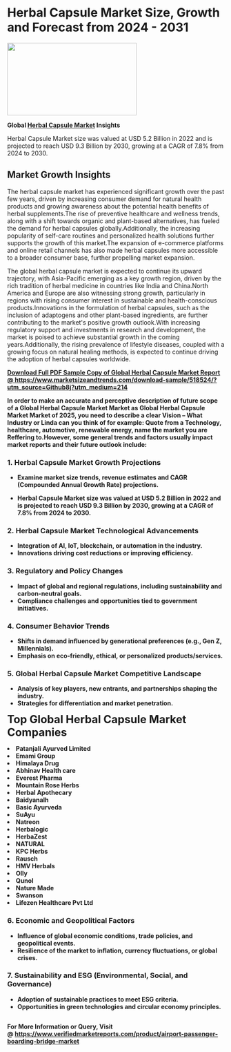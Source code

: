<H1>Herbal Capsule Market Size, Growth and Forecast from 2024 - 2031</H1><img class="aligncenter size-medium wp-image-584254" src="https://thirdeyenews.in/wp-content/uploads/2024/09/Global-Market-Research-300x168.jpeg" alt="" width="300" height="168" /><p><strong>Global&nbsp;<a href="https://www.marketsizeandtrends.com/download-sample/518524/?utm_source=Github8j?utm_medium=214">Herbal Capsule Market</a> Insights</strong></p><p>Herbal Capsule Market size was valued at USD 5.2 Billion in 2022 and is projected to reach USD 9.3 Billion by 2030, growing at a CAGR of 7.8% from 2024 to 2030.</p><p><h2>Market Growth Insights</h2> <p>The herbal capsule market has experienced significant growth over the past few years, driven by increasing consumer demand for natural health products and growing awareness about the potential health benefits of herbal supplements.The rise of preventive healthcare and wellness trends, along with a shift towards organic and plant-based alternatives, has fueled the demand for herbal capsules globally.Additionally, the increasing popularity of self-care routines and personalized health solutions further supports the growth of this market.The expansion of e-commerce platforms and online retail channels has also made herbal capsules more accessible to a broader consumer base, further propelling market expansion.</p> <p><strong><a href="#"></a></strong></p> <p>The global herbal capsule market is expected to continue its upward trajectory, with Asia-Pacific emerging as a key growth region, driven by the rich tradition of herbal medicine in countries like India and China.North America and Europe are also witnessing strong growth, particularly in regions with rising consumer interest in sustainable and health-conscious products.Innovations in the formulation of herbal capsules, such as the inclusion of adaptogens and other plant-based ingredients, are further contributing to the market's positive growth outlook.With increasing regulatory support and investments in research and development, the market is poised to achieve substantial growth in the coming years.Additionally, the rising prevalence of lifestyle diseases, coupled with a growing focus on natural healing methods, is expected to continue driving the adoption of herbal capsules worldwide.</p> <p><strong><a href="#"></p><p><span class=""><strong>Download Full PDF Sample Copy of Global Herbal Capsule Market Report</strong> @ <a href="https://www.marketsizeandtrends.com/download-sample/518524/?utm_source=Github8j?utm_medium=214" target="_blank">https://www.marketsizeandtrends.com/download-sample/518524/?utm_source=Github8j?utm_medium=214</a></span></p><p>In order to make an accurate and perceptive description of future scope of a Global&nbsp;Herbal Capsule Market Market as Global&nbsp;Herbal Capsule Market Market of 2025, you need to describe a clear Vision &ndash; What Industry or Linda can you think of for example: Quote from a Technology, healthcare, automotive, renewable energy, name the market you are Reffering to.However, some general trends and factors usually impact market reports and their future outlook include:</p><h3>1.&nbsp;<strong>Herbal Capsule Market Growth Projections</strong></h3><ul><li>Examine market size trends, revenue estimates and CAGR (Compounded Annual Growth Rate) projections.</li><li><p>Herbal Capsule Market size was valued at USD 5.2 Billion in 2022 and is projected to reach USD 9.3 Billion by 2030, growing at a CAGR of 7.8% from 2024 to 2030.</p></li></ul><h3>2.&nbsp;<strong>Herbal Capsule Market Technological Advancements</strong></h3><ul><li>Integration of AI, IoT, blockchain, or automation in the industry.</li><li>Innovations driving cost reductions or improving efficiency.</li></ul><h3>3.&nbsp;<strong>Regulatory and Policy Changes</strong></h3><ul><li>Impact of global and regional regulations, including sustainability and carbon-neutral goals.</li><li>Compliance challenges and opportunities tied to government initiatives.</li></ul><h3>4.&nbsp;<strong>Consumer Behavior Trends</strong></h3><ul><li>Shifts in demand influenced by generational preferences (e.g., Gen Z, Millennials).</li><li>Emphasis on eco-friendly, ethical, or personalized products/services.</li></ul><h3>5.&nbsp;<strong>Global Herbal Capsule Market Competitive Landscape</strong></h3><ul><li>Analysis of key players, new entrants, and partnerships shaping the industry.</li><li>Strategies for differentiation and market penetration.</li></ul><p data-pm-slice="1 1 []"><span style="color: inherit; font-family: inherit; font-size: 25px;">Top Global Herbal Capsule Market Companies</span></p><div class="" data-test-id=""><p><li>Patanjali Ayurved Limited</li><li> Emami Group</li><li> Himalaya Drug</li><li> Abhinav Health care</li><li> Everest Pharma</li><li> Mountain Rose Herbs</li><li> Herbal Apothecary</li><li> Baidyanalh</li><li> Basic Ayurveda</li><li> SuAyu</li><li> Natreon</li><li> Herbalogic</li><li> HerbaZest</li><li> NATURAL</li><li> KPC Herbs</li><li> Rausch</li><li> HMV Herbals</li><li> Olly</li><li> Qunol</li><li> Nature Made</li><li> Swanson</li><li> Lifezen Healthcare Pvt Ltd</li></p></div><h3>6.&nbsp;<strong>Economic and Geopolitical Factors</strong></h3><ul><li>Influence of global economic conditions, trade policies, and geopolitical events.</li><li>Resilience of the market to inflation, currency fluctuations, or global crises.</li></ul><h3>7.&nbsp;<strong>Sustainability and ESG (Environmental, Social, and Governance)</strong></h3><ul><li>Adoption of sustainable practices to meet ESG criteria.</li><li>Opportunities in green technologies and circular economy principles.</li></ul><h2><strong style="font-size: 14px;">For More Information or Query, Visit @&nbsp;</strong><a style="background-color: #ffffff; font-size: 14px;" href="https://www.marketsizeandtrends.com/report/herbal-capsule-market/" target="_blank">https://www.verifiedmarketreports.com/product/airport-passenger-boarding-bridge-market</a></h2>